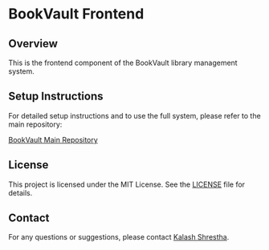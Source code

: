 # BookVault Frontend

## Overview
This is the frontend component of the BookVault library management system.

## Setup Instructions

For detailed setup instructions and to use the full system, please refer to the main repository:

[BookVault Main Repository](https://github.com/kalexrt/BookVault)

## License

This project is licensed under the MIT License. See the [LICENSE](https://github.com/kalexrt/BookVault/blob/main/LICENSE) file for details.

## Contact

For any questions or suggestions, please contact [Kalash Shrestha](mailto:kalashestha@gmail.com).
